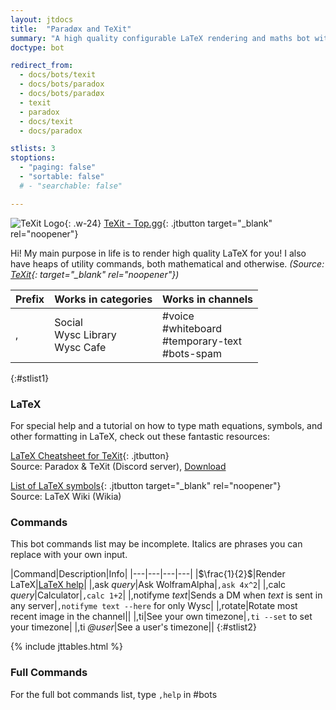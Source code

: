 ```yaml
---
layout: jtdocs
title:  "Paradøx and TeXit"
summary: "A high quality configurable LaTeX rendering and maths bot with heaps of utilities and a strong suite of moderation commands"
doctype: bot

redirect_from:
  - docs/bots/texit
  - docs/bots/paradox
  - docs/bots/paradøx
  - texit
  - paradox
  - docs/texit
  - docs/paradox

stlists: 3
stoptions:
  - "paging: false"
  - "sortable: false"
  # - "searchable: false"

---
```


![TeXit Logo](https://images.discordapp.net/avatars/510789298321096704/f250cb1254053fd8dc670562dc636356.png?size=512){: .w-24}
[TeXit - Top.gg](https://top.gg/bot/510789298321096704){: .jtbutton target="_blank" rel="noopener"}

Hi! My main purpose in life is to render high quality LaTeX for you! I also have heaps of utility commands, both mathematical and otherwise. *(Source: [TeXit](https://top.gg/bot/510789298321096704){: target="_blank" rel="noopener"})*

|Prefix|Works in categories|Works in channels|
|---|---|---|
|,|Social<br>Wysc Library<br>Wysc Cafe|#voice<br>#whiteboard<br>#temporary-text<br>#bots-spam|
{:#stlist1}


### LaTeX

For special help and a tutorial on how to type math equations, symbols, and other formatting in LaTeX, check out these fantastic resources:


[LaTeX Cheatsheet for TeXit](/docs/bots/texit/latex){: .jtbutton}<br>
Source: Paradox & TeXit (Discord server), [Download](/docs/assets/texit_cheatsheet_1.pdf)

[List of LaTeX symbols](https://latex.wikia.org/wiki/List_of_LaTeX_symbols){: .jtbutton target="_blank" rel="noopener"}<br>
Source: LaTeX Wiki (Wikia)



### Commands

This bot commands list may be incomplete. Italics are phrases you can replace with your own input.

|Command|Description|Info|
|---|---|---|---|
|$\frac{1}{2}$|Render LaTeX|[LaTeX help](#latex)|
|,ask *query*|Ask WolframAlpha|`,ask 4x^2`|
|,calc *query*|Calculator|`,calc 1+2`|
|,notifyme *text*|Sends a DM when *text* is sent in any server|`,notifyme text --here` for only Wysc|
|,rotate|Rotate most recent image in the channel||
|,ti|See your own timezone|`,ti --set` to set your timezone|
|,ti *@user*|See a user's timezone||
{:#stlist2}


{% include jttables.html %}


### Full Commands

For the full bot commands list, type `,help` in #bots
